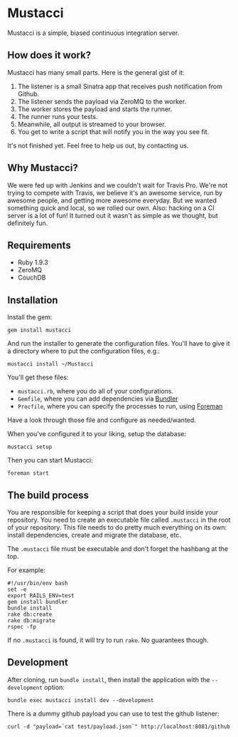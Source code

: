 # Mustacci

Mustacci is a simple, biased continuous integration server.

## How does it work?

Mustacci has many small parts. Here is the general gist of it:

1. The listener is a small Sinatra app that receives push notification from Github.
2. The listener sends the payload via ZeroMQ to the worker.
3. The worker stores the payload and starts the runner.
4. The runner runs your tests.
5. Meanwhile, all output is streamed to your browser.
6. You get to write a script that will notify you in the way you see fit.

It's not finished yet. Feel free to help us out, by contacting us.

## Why Mustacci?

We were fed up with Jenkins and we couldn't wait for Travis Pro. We're not
trying to compete with Travis, we believe it's an awesome service, run by
awesome people, and getting more awesome everyday. But we wanted something
quick and local, so we rolled our own. Also: hacking on a CI server is a lot of
fun! It turned out it wasn't as simple as we thought, but definitely fun.

## Requirements

* Ruby 1.9.3
* ZeroMQ
* CouchDB

## Installation

Install the gem:

``` shell
gem install mustacci
```

And run the installer to generate the configuration files. You'll have to give
it a directory where to put the configuration files, e.g.:

``` shell
mustacci install ~/Mustacci
```

You'll get these files:

* `mustacci.rb`, where you do all of your configurations.
* `Gemfile`, where you can add dependencies via [Bundler](http://gembundler.com/)
* `Procfile`, where you can specify the processes to run, using [Foreman](http://ddollar.github.com/foreman/)

Have a look through those file and configure as needed/wanted.

When you've configured it to your liking, setup the database:

``` shell
mustacci setup
```

Then you can start Mustacci:

``` shell
foreman start
```


## The build process

You are responsible for keeping a script that does your build inside your
repository. You need to create an executable file called `.mustacci` in the
root of your repository. This file needs to do pretty much everything on its
own: install dependencies, create and migrate the database, etc.

The `.mustacci` file must be executable and don't forget the hashbang at the top.

For example:

``` shell
#!/usr/bin/env bash
set -e
export RAILS_ENV=test
gem install bundler
bundle install
rake db:create
rake db:migrate
rspec -fp
```

If no `.mustacci` is found, it will try to run `rake`. No guarantees though.

## Development

After cloning, run `bundle install`, then install the application with the
`--development` option:

``` shell
bundle exec mustacci install dev --development
```

There is a dummy github payload you can use to test the github listener:

``` shell
curl -d "payload=`cat test/payload.json`" http://localhost:8081/github
```
